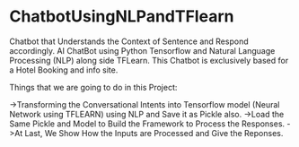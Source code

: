 # ChatbotUsingNLPandTFlearn
Chatbot that Understands the Context of Sentence and Respond accordingly.
AI ChatBot using Python Tensorflow and Natural Language Processing (NLP) along side TFLearn.
This Chatbot is exclusively based for a Hotel Booking and info site.

Things that we are going to do in this Project:

->Transforming the Conversational Intents into Tensorflow model (Neural Network using TFLEARN) using NLP and Save it as Pickle also.
->Load the Same Pickle and Model to Build the Framework to Process the Responses.
->At Last, We Show How the Inputs are Processed and Give the Reponses.
